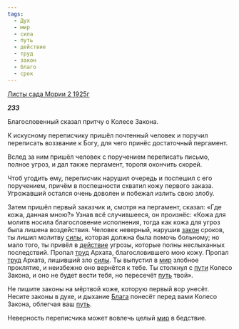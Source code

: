 ```yaml
---
tags:
  - Дух
  - мир
  - сила
  - путь
  - действие
  - труд
  - закон
  - благо
  - срок
---
```

[Листы сада Мории 2 1925г](https://127.0.0.1:4002/agni/1925)

___233___

Благословенный сказал притчу о Колесе Закона.   

К искусному переписчику пришёл почтенный человек и поручил переписать воззвание к Богу, для чего принёс достаточный пергамент.   

Вслед за ним пришёл человек с поручением переписать письмо, полное угроз, и дал также пергамент, торопя окончить скорей.   

Чтоб угодить ему, переписчик нарушил очередь и поспешил с его поручением, причём в поспешности схватил кожу первого заказа. Угрожавший остался очень доволен и побежал излить свою злобу.   

Затем пришёл первый заказчик и, смотря на пергамент, сказал: «Где кожа, данная мною?» Узнав всё случившееся, он произнёс: «Кожа для молитв носила благословение исполнения, тогда как кожа для угроз была лишена воздействия. Человек неверный, нарушив [закон](../../../tags/#закон) сроков, ты лишил молитву [силы](../../../tags/#сила), которая должна была помочь больному; но мало того, ты привёл в [действие](../../../tags/#действие) угрозы, которые полны неслыханных последствий. Пропал [труд](../../../tags/#труд) Архата, благословившего мою кожу. Пропал [труд](../../../tags/#труд) Архата, лишивший зло [силы](../../../tags/#сила). Ты выпустил в [мир](../../../tags/#мир) злобное проклятие, и неизбежно оно вернётся к тебе. Ты столкнул с [пути](../../../tags/#[путь](../../../tags/#путь)) Колесо Закона, и оно не будет вести тебя, но пересечёт [путь](../../../tags/#путь) твой».   

Не пишите законы на мёртвой коже, которую первый вор унесёт. Несите законы в духе, и дыхание [Блага](../../../tags/#благо) понесёт перед вами Колесо Закона, облегчая ваш [путь](../../../tags/#путь).   

Неверность переписчика может вовлечь целый [мир](../../../tags/#мир) в бедствие.   

